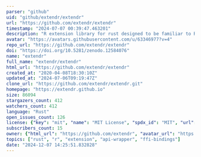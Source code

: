 ```yaml
---
parser: "github"
uid: "github/extendr/extendr"
url: "https://github.com/extendr/extendr"
timestamp: "2024-07-07 00:39:47.463201"
description: "R extension library for rust designed to be familiar to R users."
avatar: "https://avatars.githubusercontent.com/u/63346977?v=4"
repo_url: "https://github.com/extendr/extendr"
doi: "https://doi.org/10.5281/zenodo.12584076"
name: "extendr"
full_name: "extendr/extendr"
html_url: "https://github.com/extendr/extendr"
created_at: "2020-04-08T18:30:10Z"
updated_at: "2024-07-06T09:19:47Z"
clone_url: "https://github.com/extendr/extendr.git"
homepage: "https://extendr.github.io"
size: 86094
stargazers_count: 412
watchers_count: 412
language: "Rust"
open_issues_count: 126
license: {"key": "mit", "name": "MIT License", "spdx_id": "MIT", "url": "https://api.github.com/licenses/mit", "node_id": "MDc6TGljZW5zZTEz"}
subscribers_count: 15
owner: {"html_url": "https://github.com/extendr", "avatar_url": "https://avatars.githubusercontent.com/u/63346977?v=4", "login": "extendr", "type": "Organization"}
topics: ["rust", "r", "extension", "api-wrapper", "ffi-bindings"]
date: "2024-12-07 14:25:51.832828"
---
```

